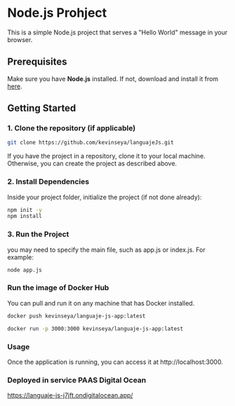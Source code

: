 # Node.js Prohject
 
This is a simple Node.js project that serves a "Hello World" message in your browser.

## Prerequisites

Make sure you have **Node.js** installed. If not, download and install it from [here](https://nodejs.org/).

## Getting Started

### 1. Clone the repository (if applicable)

```bash
git clone https://github.com/kevinseya/languajeJs.git
```
If you have the project in a repository, clone it to your local machine. Otherwise, you can create the project as described above.

### 2. Install Dependencies

Inside your project folder, initialize the project (if not done already):

```bash
npm init -y
npm install
```

### 3. Run the Project
you may need to specify the main file, such as app.js or index.js. For example:
```bash
node app.js
```

### Run the image of Docker Hub

You can pull and run it on any machine that has Docker installed.
```bash
docker push kevinseya/languaje-js-app:latest

docker run -p 3000:3000 kevinseya/languaje-js-app:latest
```

### Usage
Once the application is running, you can access it at http://localhost:3000.

### Deployed in service PAAS Digital Ocean

https://languaje-js-j7jft.ondigitalocean.app/